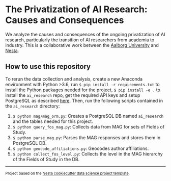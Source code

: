 The Privatization of AI Research: Causes and Consequences
==============================

We analyze the causes and consequences of the ongoing privatization of AI research, particularly the transition of AI researchers from academia to industry. This is a collaborative work between the [Aalborg University](https://www.en.aau.dk/) and [Nesta](https://www.nesta.org.uk/).

## How to use this repository ##
To rerun the data collection and analysis, create a new Anaconda environment with Python >3.6, run `$ pip install -r requirements.txt` to install the Python packages needed for the project, `$ pip install -e .` to install the `ai_research` repo, get the required API keys and setup PostgreSQL as described [here](/ai_research/README.md). Then, run the following scripts contained in the `ai_research` directory:

1. `$ python mag/mag_orm.py`: Creates a PostgreSQL DB named `ai_research` and the tables needed for this project.
2. `$ python query_fos_mag.py`: Collects data from MAG for sets of Fields of Study.
3. `$ python parse_mag.py`: Parses the MAG responses and stores them in PostgreSQL DB.
4. `$ python geocode_affiliations.py`: Geocodes author affiliations.
5. `$ python collect_fos_level.py`: Collects the level in the MAG hierarchy of the Fields of Study in the DB.

--------

<p><small>Project based on the <a target="_blank" href="https://github.com/nestauk/cookiecutter-data-science-nesta">Nesta cookiecutter data science project template</a>.</small></p>
